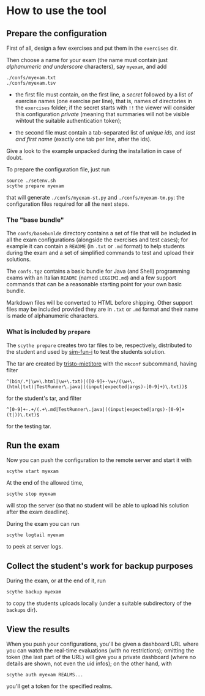 # How to use the tool

## Prepare the configuration

First of all, design a few exercises and put them in the `exercises` dir.

Then choose a name for your exam (the name must contain just *alphanumeric and
underscore* characters), say `myexam`, and add

    ./confs/myexam.txt
    ./confs/myexam.tsv

* the first file must contain, on the first line, a *secret* followed by a list
  of exercise names (one exercise per line), that is, names of directories in
  the `exercises` folder; if the secret starts with `!!` the viewer will consider
  this configuration *private* (meaning that summaries will not be visible wihtout
  the suitable authentication token);

* the second file must contain a tab-separated list of *unique ids*,
  and *last and first name* (exactly one tab per line, after the ids).

Give a look to the example unpacked during the installation in case of doubt.

To prepare the configuration file, just run

    source ./setenv.sh
    scythe prepare myexam

that will generate `./confs/myexam-st.py` and `./confs/myexam-tm.py`: the
configuration files required for all the next steps.

### The "base bundle"

The `confs/basebunlde` directory contains a set of file that will be included in
all the exam configurations (alongside the exercises and test cases); for
example it can contain a `README` (in `.txt` or `.md` format) to help students
during the exam and a set of simplified commands to test and upload their
solutions.

The `confs.tgz` contains a basic bundle for Java (and Shell) programming exams
with an Italian `README` (named `LEGGIMI.md`) and a few support commands that
can be a reasonable starting point for your own basic bundle.

Markdown files will be converted to HTML before shipping. Other support files
may be included provided they are in `.txt` or `.md` format and their name is
made of alphanumeric characters.

### What is included by `prepare`

The `scythe prepare` creates two tar files to be, respectively,
distributed to the student and used by [sim-fun-i](https://github.com/scythe-suite/sim-fun-i) to test the students solution.

The tar are created by [tristo-mietitore](https://github.com/scythe-suite/tristo-mietitore) with the `mkconf` subcommand, having filter

    ^(bin/.*|\w+\.html|\w+\.txt)|([0-9]+-\w+/(\w+\.(html|txt)|TestRunner\.java|((input|expected|args)-[0-9]+)\.txt))$

for the student's tar, and filter

    ^[0-9]+-.+/(.+\.md|TestRunner\.java|((input|expected|args)-[0-9]+(t|))\.txt)$

for the testing tar.

## Run the exam

Now you can push the configuration to the remote server and start it with

    scythe start myexam

At the end of the allowed time,

    scythe stop myexam

will stop the server (so that no student will be able to upload his solution
after the exam deadline).

During the exam you can run

    scythe logtail myexam

to peek at server logs.

## Collect the student's work for backup purposes

During the exam, or at the end of it, run

    scythe backup myexam

to copy the students uploads locally (under a suitable subdirectory of the
`backups` dir).

## View the results

When you push your configurations, you'll be given a dashboard URL where you can
watch the real-time evaluations (with no restrictions); omitting the token (the
last part of the URL) will give you a private dashboard (where no details are
shown, not even the uid infos); on the other hand, with

    scythe auth myexam REALMS...

you'll get a token for the specified realms.
